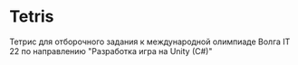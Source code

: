 # Tetris
Тетрис для отборочного задания к международной олимпиаде Волга IT 22 по направлению "Разработка игра на Unity (C#)"
